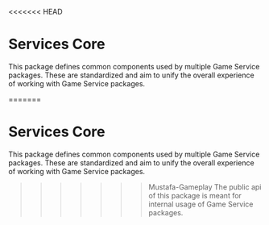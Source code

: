 <<<<<<< HEAD
# Services Core
This package defines common components used by multiple Game Service packages.
These are standardized and aim to unify the overall experience of working with Game Service packages.

=======
# Services Core
This package defines common components used by multiple Game Service packages.
These are standardized and aim to unify the overall experience of working with Game Service packages.

>>>>>>> Mustafa-Gameplay
The public api of this package is meant for internal usage of Game Service packages.
